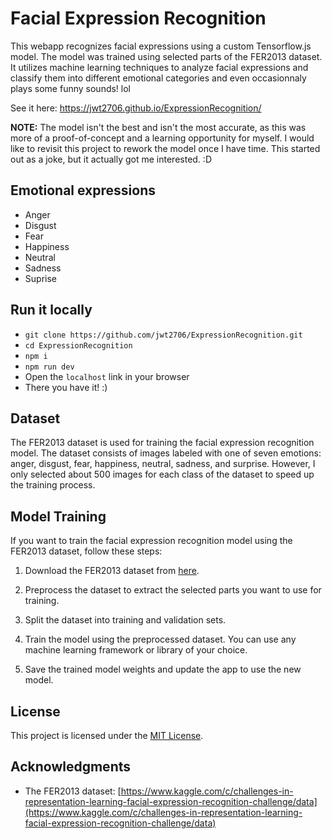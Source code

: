 # Facial Expression Recognition

This webapp recognizes facial expressions using a custom Tensorflow.js model. The model was trained using selected parts of the FER2013 dataset. It utilizes machine learning techniques to analyze facial expressions and classify them into different emotional categories and even occasionnaly plays some funny sounds! lol

See it here: <https://jwt2706.github.io/ExpressionRecognition/>

**NOTE:** The model isn't the best and isn't the most accurate, as this was more of a proof-of-concept and a learning opportunity for myself. I would like to revisit this project to rework the model once I have time. This started out as a joke, but it actually got me interested. :D

## Emotional expressions

- Anger
- Disgust
- Fear
- Happiness
- Neutral
- Sadness
- Suprise

## Run it locally
- `git clone https://github.com/jwt2706/ExpressionRecognition.git`
- `cd ExpressionRecognition`
- `npm i`
- `npm run dev`
- Open the `localhost` link in your browser
- There you have it! :)

## Dataset

The FER2013 dataset is used for training the facial expression recognition model. The dataset consists of images labeled with one of seven emotions: anger, disgust, fear, happiness, neutral, sadness, and surprise. However, I only selected about 500 images for each class of the dataset to speed up the training process.

## Model Training

If you want to train the facial expression recognition model using the FER2013 dataset, follow these steps:

1. Download the FER2013 dataset from [here](https://www.kaggle.com/c/challenges-in-representation-learning-facial-expression-recognition-challenge/data).

2. Preprocess the dataset to extract the selected parts you want to use for training.

3. Split the dataset into training and validation sets.

4. Train the model using the preprocessed dataset. You can use any machine learning framework or library of your choice.

5. Save the trained model weights and update the app to use the new model.

## License

This project is licensed under the [MIT License](LICENSE).

## Acknowledgments

- The FER2013 dataset: [https://www.kaggle.com/c/challenges-in-representation-learning-facial-expression-recognition-challenge/data](https://www.kaggle.com/c/challenges-in-representation-learning-facial-expression-recognition-challenge/data)
